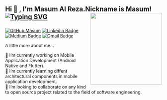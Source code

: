 <h2> Hi 👋 , I'm Masum Al Reza.Nickname is Masum!
<img align='right'  src="https://i.pinimg.com/originals/bd/4e/d3/bd4ed327189c2a56695beb91cd534570.gif" width="230">
  <a href="https://git.io/typing-svg"><img src="https://readme-typing-svg.demolab.com?font=Fira+Code&weight=800&duration=3500&pause=1000&color=885BF7&vCenter=true&width=535&height=30&lines=6%2B+years+of+coding+Experience;Experienced+Mobile+App+Developer.;Proficient+Web+Developer+and+Designer.;Motion+Graphics+and+UI%2FUX+Designer.;SEO+Specialist%2C+Driving+Online+Visibility.;Data+Science+Enthusiast%2C+Exploring+Insights." alt="Typing SVG" /></a> </p>
<h3></h3>

[![GitHub Masum](https://img.shields.io/github/followers/shakiz?label=follow&style=social)](https://github.com/massumm)
[![Linkedin Badge](https://img.shields.io/badge/Masum-Reza-blue?style=flat-square&logo=Linkedin&logoColor=white)](https://www.linkedin.com/in/masum-reza-aa12a711a/) 
[![Medium Badge](https://img.shields.io/badge/-@masum335-03a57a?style=flat-square&labelColor=000000&logo=Medium&link=https://medium.com/@masumz)](https://medium.com/@masumz)
[![Gmail Badge](https://img.shields.io/badge/object.masum@gmail.com-c14438?style=flat-square&logo=Gmail&logoColor=white&link=mailto:object.masum@gmail.com)](mailto:object.masum@gmail.com)

A little more about me...  

🔭 I’m currently working on Mobile Application Development (Android Native and Flutter).<br />
🌱 I’m currently learning diffent architectural components in mobile application development.<br />
👯 I’m looking to collaborate on any kind to open source project related to the field of software engineering.<br />



